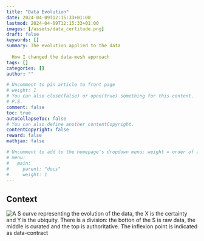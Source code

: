 ```yaml
---
title: "Data Evolution"
date: 2024-04-09T12:15:33+01:00
lastmod: 2024-04-09T12:15:33+01:00
images: [/assets/data_certitude.png]
draft: false
keywords: []
summary: The evolution applied to the data
  
  How I changed the data-mesh approach
tags: []
categories: []
author: ""

# Uncomment to pin article to front page
# weight: 1
# You can also close(false) or open(true) something for this content.
# P.S.
comment: false
toc: true
autoCollapseToc: false
# You can also define another contentCopyright.
contentCopyright: false
reward: false
mathjax: false

# Uncomment to add to the homepage's dropdown menu; weight = order of article
# menu:
#   main:
#     parent: "docs"
#     weight: 1
---
```


## Context
![A S curve representing the evolution of the data, the X is the certainty and Y is the ubiquity. There is a division: the botton of the S is raw data, the middle is curated and the top is authoritative. The inflexion point is indicated as data-contract](/assets/data_certitude.svg)
